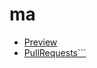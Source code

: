 # ma
<ul>
  <li><a href ="https://github.com/ded-git/ma/blob/gh-pages/README.md">Preview</li>
  <li><a href="https://github.com/ded-git/ma/pulls">PullRequests```</li>
</ul>

